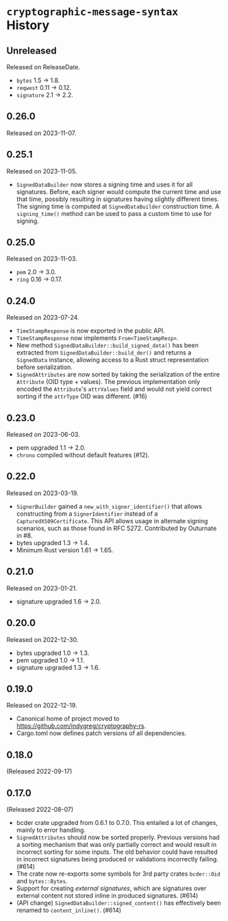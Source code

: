 # `cryptographic-message-syntax` History

<!-- next-header -->

## Unreleased

Released on ReleaseDate.

* `bytes` 1.5 -> 1.8.
* `reqwest` 0.11 -> 0.12.
* `signature` 2.1 -> 2.2.

## 0.26.0

Released on 2023-11-07.

## 0.25.1

Released on 2023-11-05.

* `SignedDataBuilder` now stores a signing time and uses it for all signatures.
  Before, each signer would compute the current time and use that time, possibly
  resulting in signatures having slightly different times. The signing time
  is computed at `SignedDataBuilder` construction time. A `signing_time()`
  method can be used to pass a custom time to use for signing.

## 0.25.0

Released on 2023-11-03.

* `pem` 2.0 -> 3.0.
* `ring` 0.16 -> 0.17.

## 0.24.0

Released on 2023-07-24.

* `TimeStampResponse` is now exported in the public API.
* `TimeStampResponse` now implements `From<TimeStampResp>`.
* New method `SignedDataBuilder::build_signed_data()` has been extracted from
  `SignedDataBuilder::build_der()` and returns a `SignedData` instance,
  allowing access to a Rust struct representation before serialization.
* `SignedAttributes` are now sorted by taking the serialization of the
  entire `Attribute` (OID type + values). The previous implementation only
  encoded the `Attribute`'s `attrValues` field and would not yield correct
  sorting if the `attrType` OID was different. (#16)

## 0.23.0

Released on 2023-06-03.

* pem upgraded 1.1 -> 2.0.
* ``chrono`` compiled without default features (#12).

## 0.22.0

Released on 2023-03-19.

* `SignerBuilder` gained a `new_with_signer_identifier()` that allows constructing
  from a `SignerIdentifier` instead of a `CapturedX509Certificate`. This API allows
  usage in alternate signing scenarios, such as those found in RFC 5272. Contributed
  by Outurnate in #8.
* bytes upgraded 1.3 -> 1.4.
* Minimum Rust version 1.61 -> 1.65.

## 0.21.0

Released on 2023-01-21.

* signature upgraded 1.6 -> 2.0.

## 0.20.0

Released on 2022-12-30.

* bytes upgraded 1.0 -> 1.3.
* pem upgraded 1.0 -> 1.1.
* signature upgraded 1.3 -> 1.6.

## 0.19.0

Released on 2022-12-19.

* Canonical home of project moved to https://github.com/indygreg/cryptography-rs.
* Cargo.toml now defines patch versions of all dependencies.

## 0.18.0

(Released 2022-09-17)

## 0.17.0

(Released 2022-08-07)

* bcder crate upgraded from 0.6.1 to 0.7.0. This entailed a lot of
  changes, mainly to error handling.
* `SignedAttributes` should now be sorted properly. Previous versions
  had a sorting mechanism that was only partially correct and would
  result in incorrect sorting for some inputs. The old behavior could
  have resulted in incorrect signatures being produced or validations
  incorrectly failing. (#614)
* The crate now re-exports some symbols for 3rd party crates
  `bcder::Oid` and `bytes::Bytes`.
* Support for creating *external signatures*, which are signatures
  over external content not stored inline in produced signatures.
  (#614)
* (API change) `SignedDataBuilder::signed_content()` has effectively
  been renamed to `content_inline()`. (#614)
